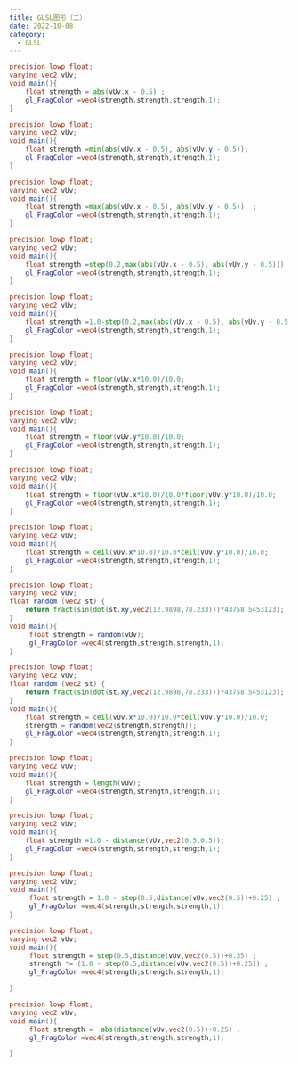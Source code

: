 ```yaml
---
title: GLSL图形（二）
date: 2022-10-08
category:
  - GLSL
---
```


```glsl
precision lowp float;
varying vec2 vUv;
void main(){
    float strength = abs(vUv.x - 0.5) ;
    gl_FragColor =vec4(strength,strength,strength,1);
}
```

<div ref="part17"></div>

```glsl
precision lowp float;
varying vec2 vUv;
void main(){
    float strength =min(abs(vUv.x - 0.5), abs(vUv.y - 0.5));
    gl_FragColor =vec4(strength,strength,strength,1);
}
```

<div ref="part18"></div>

```glsl
precision lowp float;
varying vec2 vUv;
void main(){
    float strength =max(abs(vUv.x - 0.5), abs(vUv.y - 0.5))  ;
    gl_FragColor =vec4(strength,strength,strength,1);
}
```

<div ref="part19"></div>

```glsl
precision lowp float;
varying vec2 vUv;
void main(){
    float strength =step(0.2,max(abs(vUv.x - 0.5), abs(vUv.y - 0.5)))   ;
    gl_FragColor =vec4(strength,strength,strength,1);
}
```

<div ref="part20"></div>

```glsl
precision lowp float;
varying vec2 vUv;
void main(){
    float strength =1.0-step(0.2,max(abs(vUv.x - 0.5), abs(vUv.y - 0.5)))   ;
    gl_FragColor =vec4(strength,strength,strength,1);
}
```

<div ref="part21"></div>

```glsl
precision lowp float;
varying vec2 vUv;
void main(){
    float strength = floor(vUv.x*10.0)/10.0;
    gl_FragColor =vec4(strength,strength,strength,1);
}
```

<div ref="part22"></div>

```glsl
precision lowp float;
varying vec2 vUv;
void main(){
    float strength = floor(vUv.y*10.0)/10.0;
    gl_FragColor =vec4(strength,strength,strength,1);
}
```

<div ref="part23"></div>

```glsl
precision lowp float;
varying vec2 vUv;
void main(){
    float strength = floor(vUv.x*10.0)/10.0*floor(vUv.y*10.0)/10.0;
    gl_FragColor =vec4(strength,strength,strength,1);
}
```

<div ref="part24"></div>

```glsl
precision lowp float;
varying vec2 vUv;
void main(){
    float strength = ceil(vUv.x*10.0)/10.0*ceil(vUv.y*10.0)/10.0;
    gl_FragColor =vec4(strength,strength,strength,1);
}
```

<div ref="part25"></div>

```glsl
precision lowp float;
varying vec2 vUv;
float random (vec2 st) {
    return fract(sin(dot(st.xy,vec2(12.9898,78.233)))*43758.5453123);
}
void main(){
     float strength = random(vUv);
     gl_FragColor =vec4(strength,strength,strength,1);
}
```

<div ref="part26"></div>

```glsl
precision lowp float;
varying vec2 vUv;
float random (vec2 st) {
    return fract(sin(dot(st.xy,vec2(12.9898,78.233)))*43758.5453123);
}
void main(){
    float strength = ceil(vUv.x*10.0)/10.0*ceil(vUv.y*10.0)/10.0;
    strength = random(vec2(strength,strength));
    gl_FragColor =vec4(strength,strength,strength,1);
}
```

<div ref="part27"></div>

```glsl
precision lowp float;
varying vec2 vUv;
void main(){
    float strength = length(vUv);
    gl_FragColor =vec4(strength,strength,strength,1);
}
```

<div ref="part28"></div>

```glsl
precision lowp float;
varying vec2 vUv;
void main(){
    float strength =1.0 - distance(vUv,vec2(0.5,0.5));
    gl_FragColor =vec4(strength,strength,strength,1);
}
```

<div ref="part29"></div>

```glsl
precision lowp float;
varying vec2 vUv;
void main(){
     float strength = 1.0 - step(0.5,distance(vUv,vec2(0.5))+0.25) ;
     gl_FragColor =vec4(strength,strength,strength,1);
}
```

<div ref="part30"></div>

```glsl
precision lowp float;
varying vec2 vUv;
void main(){
     float strength = step(0.5,distance(vUv,vec2(0.5))+0.35) ;
     strength *= (1.0 - step(0.5,distance(vUv,vec2(0.5))+0.25)) ;
     gl_FragColor =vec4(strength,strength,strength,1);

}

```
<div ref="part31"></div>

```glsl
precision lowp float;
varying vec2 vUv;
void main(){
     float strength =  abs(distance(vUv,vec2(0.5))-0.25) ;
     gl_FragColor =vec4(strength,strength,strength,1);

}
```
<div ref="part32"></div>

<script setup>
import * as THREE from 'three'
import {ref,onMounted} from 'vue'

    // 导入轨道控制器

import {
OrbitControls
} from 'three/examples/jsm/controls/OrbitControls'

const initScene = (shader)=>{
    // 1.创建场景
    const scene = new THREE.Scene()
    const clock = new THREE.Clock();
    const uniforms = {
    u_time: { type: "f", value: 1.0 },
    uTime:{type:"f",value:1.0},
    u_resolution: { type: "v2", value: new THREE.Vector2()}
    }
    // 2.创建相机
    const camera = new THREE.PerspectiveCamera(75,
    2 , 0.1, 1000);

    // 设置相机位置
    camera.position.set(0, 0, 10)
    scene.add(camera)

    // 着色器配置
    const shaderMaterial = new THREE.ShaderMaterial({
        uniforms:uniforms,
        fragmentShader: shader.fragmentShader,
        vertexShader:`
        precision lowp float;
        varying vec2 vUv;
        void main(){
            vUv = uv;
            gl_Position = projectionMatrix * viewMatrix * modelMatrix * vec4( position, 1.0 );
        }
        `,
        side: THREE.DoubleSide
    })
    // 创建平面
    const floor = new THREE.Mesh(new THREE.PlaneGeometry(10, 10), shaderMaterial)
    scene.add(floor)
    // 初始化渲染器
    const renderer = new THREE.WebGLRenderer()
    if(!__VUEPRESS_SSR__) {
        // renderer.setPixelRatio( window.devicePixelRatio );
    }
    // 设置渲染器大小

    renderer.setSize(shader.shaderDom.value.offsetWidth, shader.shaderDom.value.offsetWidth/2)
    renderer.shadowMap.enabled = true
    shader.shaderDom.value.appendChild(renderer.domElement)
    renderer.render(scene,camera)
        // 创建轨道控制器
    const controls = new OrbitControls(camera, renderer.domElement)
    // 设置控制器阻尼
    controls.enableDamping = true
    uniforms.u_resolution.value.x = renderer.domElement.width
    uniforms.u_resolution.value.y = renderer.domElement.height
    function render() {
        uniforms.u_time.value += clock.getDelta();
        uniforms.uTime.value += clock.getDelta();
        controls.update()
        renderer.render(scene, camera)
        requestAnimationFrame(render)
    }

    render()

}
    // part 17

const part17 = ref()
const part17Shader = {
    fragmentShader:`
precision lowp float;
varying vec2 vUv;
void main(){
    float strength = abs(vUv.x - 0.5) ;
    gl_FragColor =vec4(strength,strength,strength,1);
}
    `,
    shaderDom:part17
}

// part 18

const part18 = ref()
const part18Shader = {
    fragmentShader:`
precision lowp float;
varying vec2 vUv;
void main(){
    float strength =min(abs(vUv.x - 0.5), abs(vUv.y - 0.5))  ;
    gl_FragColor =vec4(strength,strength,strength,1);
}
    `,
    shaderDom:part18
}

// part 19

const part19 = ref()
const part19Shader = {
    fragmentShader:`
precision lowp float;
varying vec2 vUv;
void main(){
    float strength =max(abs(vUv.x - 0.5), abs(vUv.y - 0.5))  ;
    gl_FragColor =vec4(strength,strength,strength,1);
}
    `,
    shaderDom:part19
}

// part 20

const part20 = ref()
const part20Shader = {
    fragmentShader:`
precision lowp float;
varying vec2 vUv;
void main(){
    float strength =step(0.2,max(abs(vUv.x - 0.5), abs(vUv.y - 0.5)))   ;
    gl_FragColor =vec4(strength,strength,strength,1);
}
    `,
    shaderDom:part20
}

// part 21

const part21 = ref()
const part21Shader = {
    fragmentShader:`
precision lowp float;
varying vec2 vUv;
void main(){
    float strength =1.0-step(0.2,max(abs(vUv.x - 0.5), abs(vUv.y - 0.5)))   ;
    gl_FragColor =vec4(strength,strength,strength,1);
}
    `,
    shaderDom:part21
}

const part22 = ref()
const part22Shader = {
    fragmentShader:`
precision lowp float;
varying vec2 vUv;
void main(){
    float strength = floor(vUv.x*10.0)/10.0;
    gl_FragColor =vec4(strength,strength,strength,1);
}
    `,
    shaderDom:part22
}

const part23 = ref()
const part23Shader = {
    fragmentShader:`
precision lowp float;
varying vec2 vUv;
void main(){
    float strength = floor(vUv.y*10.0)/10.0;
    gl_FragColor =vec4(strength,strength,strength,1);

}
    `,
    shaderDom:part23
}

const part24 = ref()
const part24Shader = {
    fragmentShader:`
precision lowp float;
varying vec2 vUv;
void main(){
    float strength = floor(vUv.x*10.0)/10.0*floor(vUv.y*10.0)/10.0;
    gl_FragColor =vec4(strength,strength,strength,1);

}
    `,
    shaderDom:part24
}

const part25 = ref()
const part25Shader = {
    fragmentShader:`
precision lowp float;
varying vec2 vUv;

void main(){
    float strength = ceil(vUv.x*10.0)/10.0*ceil(vUv.y*10.0)/10.0;
    gl_FragColor =vec4(strength,strength,strength,1);

}
    `,
    shaderDom:part25
}

const part26 = ref()
const part26Shader = {
    fragmentShader:`
precision lowp float;
varying vec2 vUv;
float random (vec2 st) {
    return fract(sin(dot(st.xy,vec2(12.9898,78.233)))*43758.5453123);
}
void main(){
     float strength = random(vUv);
     gl_FragColor =vec4(strength,strength,strength,1);

}
    `,
    shaderDom:part26
}

const part27 = ref()
const part27Shader = {
    fragmentShader:`
precision lowp float;
varying vec2 vUv;
float random (vec2 st) {
    return fract(sin(dot(st.xy,vec2(12.9898,78.233)))*43758.5453123);
}
void main(){
    float strength = ceil(vUv.x*10.0)/10.0*ceil(vUv.y*10.0)/10.0;
    strength = random(vec2(strength,strength));
    gl_FragColor =vec4(strength,strength,strength,1);

}
    `,
    shaderDom:part27
}


const part28 = ref()
const part28Shader = {
    fragmentShader:`
precision lowp float;
varying vec2 vUv;
void main(){
    float strength = length(vUv);
    gl_FragColor =vec4(strength,strength,strength,1);

}
    `,
    shaderDom:part28
}

const part29 = ref()
const part29Shader = {
    fragmentShader:`
precision lowp float;
varying vec2 vUv;

void main(){
    float strength =1.0 - distance(vUv,vec2(0.5,0.5));
    gl_FragColor =vec4(strength,strength,strength,1);

}
    `,
    shaderDom:part29
}

const part30 = ref()
const part30Shader = {
    fragmentShader:`
precision lowp float;
varying vec2 vUv;
// 旋转函数
vec2 rotate(vec2 uv, float rotation, vec2 mid)
{
    return vec2(
      cos(rotation) * (uv.x - mid.x) + sin(rotation) * (uv.y - mid.y) + mid.x,
      cos(rotation) * (uv.y - mid.y) - sin(rotation) * (uv.x - mid.x) + mid.y
    );
}
void main(){
     float strength = 1.0 - step(0.5,distance(vUv,vec2(0.5))+0.25) ;
     gl_FragColor =vec4(strength,strength,strength,1);


}
    `,
    shaderDom:part30
}

const part31 = ref()
const part31Shader = {
    fragmentShader:`
precision lowp float;
varying vec2 vUv;
void main(){
     float strength = step(0.5,distance(vUv,vec2(0.5))+0.35) ;
     strength *= (1.0 - step(0.5,distance(vUv,vec2(0.5))+0.25)) ;
     gl_FragColor =vec4(strength,strength,strength,1);

}
    `,
    shaderDom:part31
}

const part32 = ref()
const part32Shader = {
    fragmentShader:`
precision lowp float;
varying vec2 vUv;
void main(){
     float strength =  abs(distance(vUv,vec2(0.5))-0.25) ;
     gl_FragColor =vec4(strength,strength,strength,1);

}
    `,
    shaderDom:part32
}

onMounted(()=>{

    initScene(part17Shader)
    initScene(part18Shader)
    initScene(part19Shader)
    initScene(part20Shader)
    initScene(part21Shader)
     initScene(part22Shader)
    initScene(part23Shader)
    initScene(part24Shader)
    initScene(part25Shader)
    initScene(part26Shader)   
    initScene(part27Shader)
    initScene(part28Shader)
    initScene(part29Shader)
    initScene(part30Shader)
    initScene(part31Shader)   
    initScene(part32Shader)



})


</script>
